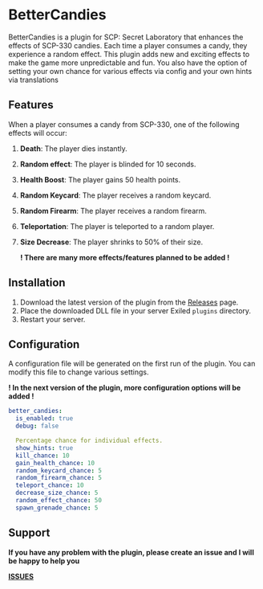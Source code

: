 # BetterCandies

BetterCandies is a plugin for SCP: Secret Laboratory that enhances the effects of SCP-330 candies. Each time a player consumes a candy, they experience a random effect. This plugin adds new and exciting effects to make the game more unpredictable and fun. You also have the option of setting your own chance for various effects via config and your own hints via translations

## Features

When a player consumes a candy from SCP-330, one of the following effects will occur:

1. **Death**: The player dies instantly.
2. **Random effect**: The player is blinded for 10 seconds.
3. **Health Boost**: The player gains 50 health points.
4. **Random Keycard**: The player receives a random keycard.
5. **Random Firearm**: The player receives a random firearm.
6. **Teleportation**: The player is teleported to a random player.
7. **Size Decrease**: The player shrinks to 50% of their size.


    **! There are many more effects/features planned to be added !**

## Installation

1. Download the latest version of the plugin from the [Releases](https://github.com/Mruczek2137/better-candies/releases) page.
2. Place the downloaded DLL file in your server Exiled `plugins` directory.
3. Restart your server.


## Configuration

A configuration file will be generated on the first run of the plugin. You can modify this file to change various settings.

**! In the next version of the plugin, more configuration options will be added !**

```yaml
better_candies:
  is_enabled: true
  debug: false

  Percentage chance for individual effects.
  show_hints: true
  kill_chance: 10
  gain_health_chance: 10
  random_keycard_chance: 5
  random_firearm_chance: 5
  teleport_chance: 10
  decrease_size_chance: 5
  random_effect_chance: 50
  spawn_grenade_chance: 5
```

## Support 

**If you have any problem with the plugin, please create an issue and I will be happy to help you**

[**ISSUES**](https://github.com/Mruczek2137/Better-Candies/issues)
